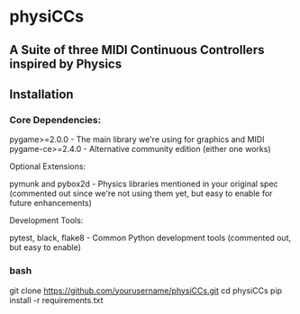 # physiCCs
## A Suite of three MIDI Continuous Controllers inspired by Physics


## Installation

### Core Dependencies:

pygame>=2.0.0 - The main library we're using for graphics and MIDI
pygame-ce>=2.4.0 - Alternative community edition (either one works)

Optional Extensions:

pymunk and pybox2d - Physics libraries mentioned in your original spec (commented out since we're not using them yet, but easy to enable for future enhancements)

Development Tools:

pytest, black, flake8 - Common Python development tools (commented out, but easy to enable)

### bash
git clone https://github.com/yourusername/physiCCs.git
cd physiCCs
pip install -r requirements.txt

